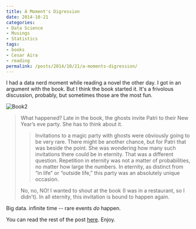 ```yaml
---
title: A Moment's Digression
date: 2014-10-21
categories:
- Data Science
- Musings
- Statistics
tags:
- books
- Cesar Aira
- reading
permalink: /posts/2014/10/21/a-moments-digression/
---
```

<p>I had a data nerd moment while reading a novel the other day. I got in an argument with the book. But I think the book started it. It's a frivolous discussion, probably, but sometimes those are the most fun. </p>

<p><img style="display:block;margin-left:auto;margin-right:auto;" src="{{ site.baseurl }}/assets/book2.jpg" alt="Book2" border="0" /></p>


<blockquote><p>What happened? Late in the book, the ghosts invite Patri to their New Year’s eve party. She has to think about it.</p>
<blockquote><p>Invitations to a magic party with ghosts were obviously going to be very rare. There might be another chance, but for Patri that was beside the point. She was wondering how many such invitations there could be in eternity. That was a different question. Repetition in eternity was not a matter of probabilities, no matter how large the numbers. In eternity, as distinct from “in life” or “outside life,” this party was an absolutely unique occasion.
</p></blockquote>
<p>No, no, NO! I wanted to shout at the book (I was in a restaurant, so I didn’t). In all eternity, this invitation is bound to happen again.
</p></blockquote>

<p>Big data. infinite time -- rare events <em>do</em> happen.</p>
<p>You can read the rest of the post <a href="http://multoghost.wordpress.com/2014/10/21/ghosts-and-moments-and-miracles/">here</a>. Enjoy.</p>
